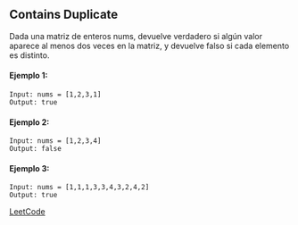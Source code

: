 ## Contains Duplicate 
Dada una matriz de enteros nums, devuelve verdadero si algún valor aparece al menos dos veces en la matriz, y devuelve falso si cada elemento es distinto.

#### Ejemplo 1:
```
Input: nums = [1,2,3,1]
Output: true
```
#### Ejemplo 2:
```
Input: nums = [1,2,3,4]
Output: false
```
#### Ejemplo 3:
```
Input: nums = [1,1,1,3,3,4,3,2,4,2]
Output: true
```

[LeetCode](https://leetcode.com/problems/contains-duplicate/)